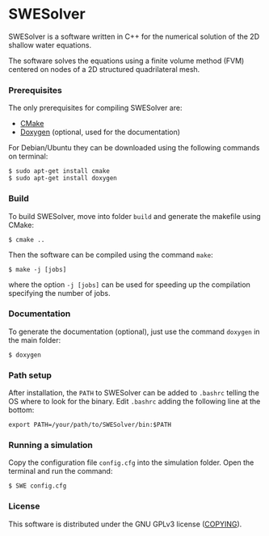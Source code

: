 SWESolver
=========
SWESolver is a software written in C++ for the numerical solution of the 2D shallow water
equations. 

The software solves the equations using a finite volume method (FVM) centered on nodes of a 
2D structured quadrilateral mesh. 

### Prerequisites
The only prerequisites for compiling SWESolver are:
- [CMake](https://cmake.org/)
- [Doxygen](https://www.doxygen.nl/index.html) (optional, used for the documentation)

For Debian/Ubuntu they can be downloaded using the following commands on terminal:
```
$ sudo apt-get install cmake
$ sudo apt-get install doxygen
```

### Build
To build SWESolver, move into folder `build` and generate the makefile using CMake:
```
$ cmake ..
```
Then the software can be compiled using the command `make`:
```
$ make -j [jobs]
```
where the option `-j [jobs]` can be used for speeding up the compilation specifying the 
number of jobs.

### Documentation
To generate the documentation (optional), just use the command `doxygen` in the main folder:
```
$ doxygen
```

### Path setup
After installation, the `PATH` to SWESolver can be added to `.bashrc` telling the OS where
to look for the binary. Edit `.bashrc` adding the following line at the bottom:
```
export PATH=/your/path/to/SWESolver/bin:$PATH
```

### Running a simulation
Copy the configuration file `config.cfg` into the simulation folder. Open the terminal and
run the command:
```
$ SWE config.cfg
```

### License 
This software is distributed under the GNU GPLv3 license ([COPYING](COPYING)).
